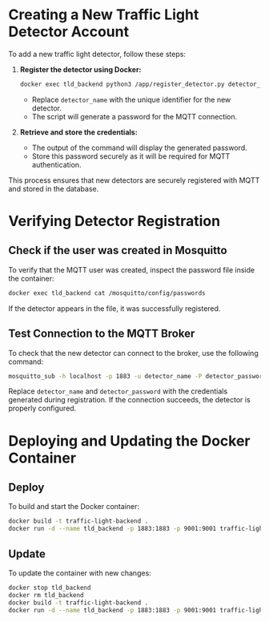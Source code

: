# Creating a New Traffic Light Detector Account

To add a new traffic light detector, follow these steps:

1. **Register the detector using Docker:**
   ```bash
   docker exec tld_backend python3 /app/register_detector.py detector_name
   ```

   - Replace `detector_name` with the unique identifier for the new detector.
   - The script will generate a password for the MQTT connection.

2. **Retrieve and store the credentials:**
   - The output of the command will display the generated password.
   - Store this password securely as it will be required for MQTT authentication.

This process ensures that new detectors are securely registered with MQTT and stored in the database.

# Verifying Detector Registration

## Check if the user was created in Mosquitto
To verify that the MQTT user was created, inspect the password file inside the container:

```bash
docker exec tld_backend cat /mosquitto/config/passwords
```

If the detector appears in the file, it was successfully registered.

## Test Connection to the MQTT Broker
To check that the new detector can connect to the broker, use the following command:

```bash
mosquitto_sub -h localhost -p 1883 -u detector_name -P detector_password -t "#"
```

Replace `detector_name` and `detector_password` with the credentials generated during registration. If the connection succeeds, the detector is properly configured.

# Deploying and Updating the Docker Container

## Deploy
To build and start the Docker container:
```bash
docker build -t traffic-light-backend .
docker run -d --name tld_backend -p 1883:1883 -p 9001:9001 traffic-light-backend
```

## Update
To update the container with new changes:
```bash
docker stop tld_backend
docker rm tld_backend
docker build -t traffic-light-backend .
docker run -d --name tld_backend -p 1883:1883 -p 9001:9001 traffic-light-backend
```
